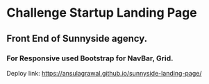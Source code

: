 # Challenge Startup Landing Page

## Front End of Sunnyside agency.

### For Responsive used Bootstrap for NavBar, Grid.

Deploy link: https://ansulagrawal.github.io/sunnyside-landing-page/
